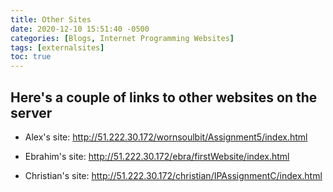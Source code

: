 ```yaml
---
title: Other Sites
date: 2020-12-10 15:51:40 -0500
categories: [Blogs, Internet Programming Websites]
tags: [externalsites]
toc: true
---
```


## Here's a couple of links to other websites on the server

* Alex's site: <http://51.222.30.172/wornsoulbit/Assignment5/index.html>

* Ebrahim's site: <http://51.222.30.172/ebra/firstWebsite/index.html>

* Christian's site: <http://51.222.30.172/christian/IPAssignmentC/index.html>